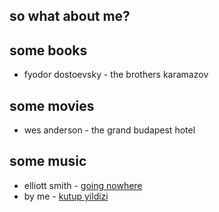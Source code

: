 ## so what about me?

## some books 
- fyodor dostoevsky - the brothers karamazov

## some movies 
- wes anderson - the grand budapest hotel

## some music
- elliott smith - [going nowhere](https://www.youtube.com/watch?v=cY4HkU7WPUw)
- by me - [kutup yildizi](https://www.youtube.com/watch?v=7JP4nbOU5R0)
